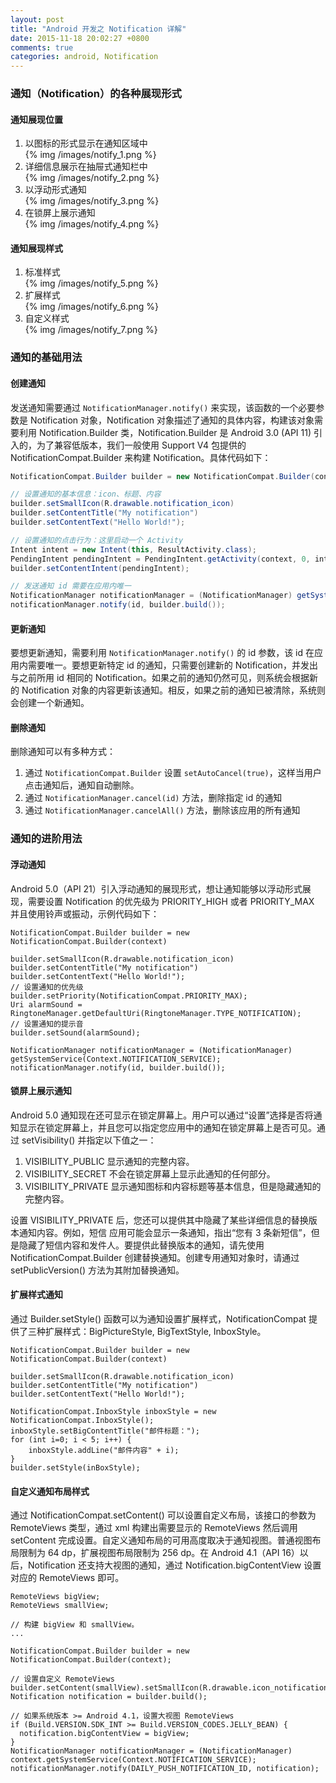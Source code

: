 ```yaml
---
layout: post
title: "Android 开发之 Notification 详解"
date: 2015-11-18 20:02:27 +0800
comments: true
categories: android, Notification
---
```


### 通知（Notification）的各种展现形式

#### 通知展现位置
1. 以图标的形式显示在通知区域中    
{% img /images/notify_1.png %}
2. 详细信息展示在抽屉式通知栏中    
{% img /images/notify_2.png %}
3. 以浮动形式通知    
{% img /images/notify_3.png %}
4. 在锁屏上展示通知    
{% img /images/notify_4.png %}

#### 通知展现样式
1. 标准样式    
{% img /images/notify_5.png %}
2. 扩展样式    
{% img /images/notify_6.png %}
3. 自定义样式    
{% img /images/notify_7.png %}

### 通知的基础用法

#### 创建通知
发送通知需要通过 `NotificationManager.notify()` 来实现，该函数的一个必要参数是 Notification 对象，Notification 对象描述了通知的具体内容，构建该对象需要利用 Notification.Builder 类，Notification.Builder 是 Android 3.0 (API 11) 引入的，为了兼容低版本，我们一般使用 Support V4 包提供的 NotificationCompat.Builder 来构建 Notification。具体代码如下：
<!-- more -->

```java
NotificationCompat.Builder builder = new NotificationCompat.Builder(context)

// 设置通知的基本信息：icon、标题、内容
builder.setSmallIcon(R.drawable.notification_icon)
builder.setContentTitle("My notification")
builder.setContentText("Hello World!");

// 设置通知的点击行为：这里启动一个 Activity
Intent intent = new Intent(this, ResultActivity.class);
PendingIntent pendingIntent = PendingIntent.getActivity(context, 0, intent, PendingIntent.FLAG_UPDATE_CURRENT);
builder.setContentIntent(pendingIntent);

// 发送通知 id 需要在应用内唯一
NotificationManager notificationManager = (NotificationManager) getSystemService(Context.NOTIFICATION_SERVICE);
notificationManager.notify(id, builder.build());
```

#### 更新通知
要想更新通知，需要利用 `NotificationManager.notify()` 的 id 参数，该 id 在应用内需要唯一。要想更新特定 id 的通知，只需要创建新的 Notification，并发出与之前所用 id 相同的 Notification。如果之前的通知仍然可见，则系统会根据新的 Notification 对象的内容更新该通知。相反，如果之前的通知已被清除，系统则会创建一个新通知。

#### 删除通知
删除通知可以有多种方式：
1. 通过 `NotificationCompat.Builder` 设置 `setAutoCancel(true)`，这样当用户点击通知后，通知自动删除。
2. 通过 `NotificationManager.cancel(id)` 方法，删除指定 id 的通知
3. 通过 `NotificationManager.cancelAll()` 方法，删除该应用的所有通知

### 通知的进阶用法

#### 浮动通知
Android 5.0（API 21）引入浮动通知的展现形式，想让通知能够以浮动形式展现，需要设置 Notification 的优先级为 PRIORITY_HIGH 或者 PRIORITY_MAX 并且使用铃声或振动，示例代码如下：

```
NotificationCompat.Builder builder = new NotificationCompat.Builder(context)

builder.setSmallIcon(R.drawable.notification_icon)
builder.setContentTitle("My notification")
builder.setContentText("Hello World!");
// 设置通知的优先级
builder.setPriority(NotificationCompat.PRIORITY_MAX);
Uri alarmSound = RingtoneManager.getDefaultUri(RingtoneManager.TYPE_NOTIFICATION);
// 设置通知的提示音
builder.setSound(alarmSound);

NotificationManager notificationManager = (NotificationManager) getSystemService(Context.NOTIFICATION_SERVICE);
notificationManager.notify(id, builder.build());
```

#### 锁屏上展示通知
Android 5.0 通知现在还可显示在锁定屏幕上。用户可以通过“设置”选择是否将通知显示在锁定屏幕上，并且您可以指定您应用中的通知在锁定屏幕上是否可见。通过 setVisibility() 并指定以下值之一：    
1. VISIBILITY_PUBLIC 显示通知的完整内容。
2. VISIBILITY_SECRET 不会在锁定屏幕上显示此通知的任何部分。
3. VISIBILITY_PRIVATE 显示通知图标和内容标题等基本信息，但是隐藏通知的完整内容。     

设置 VISIBILITY_PRIVATE 后，您还可以提供其中隐藏了某些详细信息的替换版本通知内容。例如，短信 应用可能会显示一条通知，指出“您有 3 条新短信”，但是隐藏了短信内容和发件人。要提供此替换版本的通知，请先使用 NotificationCompat.Builder 创建替换通知。创建专用通知对象时，请通过 setPublicVersion() 方法为其附加替换通知。

#### 扩展样式通知
通过 Builder.setStyle() 函数可以为通知设置扩展样式，NotificationCompat 提供了三种扩展样式：BigPictureStyle, BigTextStyle, InboxStyle。

```
NotificationCompat.Builder builder = new NotificationCompat.Builder(context)

builder.setSmallIcon(R.drawable.notification_icon)
builder.setContentTitle("My notification")
builder.setContentText("Hello World!");

NotificationCompat.InboxStyle inboxStyle = new NotificationCompat.InboxStyle();
inboxStyle.setBigContentTitle("邮件标题：");
for (int i=0; i < 5; i++) {
    inboxStyle.addLine("邮件内容" + i);
}
builder.setStyle(inBoxStyle);
```

#### 自定义通知布局样式
通过 NotificationCompat.setContent() 可以设置自定义布局，该接口的参数为 RemoteViews 类型，通过 xml 构建出需要显示的 RemoteViews 然后调用 setContent 完成设置。自定义通知布局的可用高度取决于通知视图。普通视图布局限制为 64 dp，扩展视图布局限制为 256 dp。在 Android 4.1（API 16）以后，Notification 还支持大视图的通知，通过 Notification.bigContentView 设置对应的 RemoteViews 即可。

```
RemoteViews bigView;
RemoteViews smallView;

// 构建 bigView 和 smallView。
...

NotificationCompat.Builder builder = new NotificationCompat.Builder(context);

// 设置自定义 RemoteViews
builder.setContent(smallView).setSmallIcon(R.drawable.icon_notification);
Notification notification = builder.build();

// 如果系统版本 >= Android 4.1，设置大视图 RemoteViews
if (Build.VERSION.SDK_INT >= Build.VERSION_CODES.JELLY_BEAN) {
  notification.bigContentView = bigView;
}
NotificationManager notificationManager = (NotificationManager) context.getSystemService(Context.NOTIFICATION_SERVICE);
notificationManager.notify(DAILY_PUSH_NOTIFICATION_ID, notification);
```
